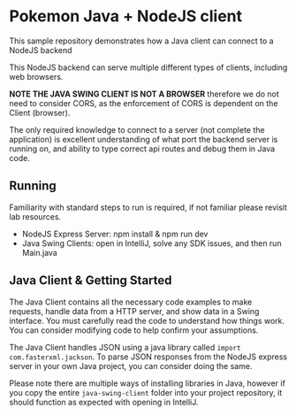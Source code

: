 # Pokemon Java + NodeJS client

This sample repository demonstrates how a Java client can connect to a NodeJS backend

This NodeJS backend can serve multiple different types of clients, including web browsers.

**NOTE THE JAVA SWING CLIENT IS NOT A BROWSER** therefore we do not need to consider CORS, as the enforcement of CORS is dependent on the Client (browser).

The only required knowledge to connect to a server (not complete the application) is excellent understanding of what port the backend server is running on, and ability to type correct api routes and debug them in Java code.

## Running

Familiarity with standard steps to run is required, if not familiar please revisit lab resources.

  - NodeJS Express Server: npm install & npm run dev
  - Java Swing Clients: open in IntelliJ, solve any SDK issues, and then run Main.java

## Java Client & Getting Started

The Java Client contains all the necessary code examples to make requests, handle data from a HTTP server, and show data in a Swing interface. You must carefully read the code to understand how things work. You can consider modifying code to help confirm your assumptions.

The Java Client handles JSON using a java library called `import com.fasterxml.jackson`. To parse JSON responses from the NodeJS express server in your own Java project, you can consider doing the same.

Please note there are multiple ways of installing libraries in Java, however if you copy the entire `java-swing-client` folder into your project repository, it should function as expected with opening in IntelliJ.
